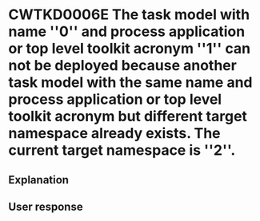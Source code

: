 # CWTKD0006E The task model with name ''0'' and process application or top level toolkit acronym ''1'' can not be deployed because another task model with the same name and process application or top level toolkit acronym but different target namespace already exists. The current target namespace is ''2''.

## Explanation

## User response